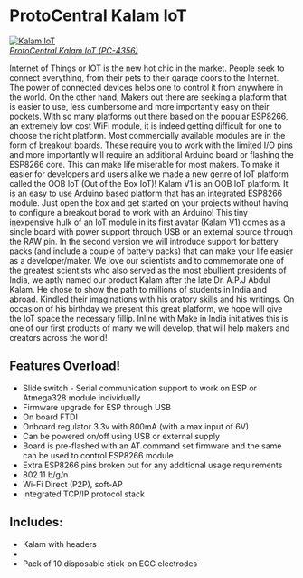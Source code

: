 ProtoCentral Kalam IoT
 ======================
 [![Kalam IoT](https://www.protocentral.com/3476-tm_thickbox_default/kalam-out-of-box-iot.jpg)  
*ProtoCentral Kalam IoT (PC-4356)*](https://www.protocentral.com/iot/935-kalam-out-of-box-iot.html?search_query=kalam&results=1)
 
Internet of Things or IOT is the new hot chic in the market. People seek to connect everything, from their pets to their garage doors to the Internet. The power of connected devices helps one to control it from anywhere in the world. On the other hand, Makers out there are seeking a platform that is easier to use, less cumbersome and more importantly easy on their pockets. With so many platforms out there based on the popular ESP8266, an extremely low cost WiFi module, it is indeed getting difficult for one to choose the right platform. Most commercially available modules are in the form of breakout boards. These require you to work with the limited I/O pins and more importantly will require an additional Arduino board or flashing the ESP8266 core. This can make life miserable for most makers. 
To make it easier for developers and users alike we made a new genre of IoT platform called the OOB IoT (Out of the Box IoT)! Kalam V1 is an OOB IoT platform. It is an easy to use Arduino based platform that has an integrated ESP8266 module. Just open the box and get started on your projects without having to configure a breakout borad to work with an Arduino! 
This tiny inexpensive hulk of an IoT module in its first avatar (Kalam V1) comes as a single board with power support through USB or an external source through the RAW pin. In the second version we will introduce support for battery packs (and include a couple of battery packs) that can make your life easier as a developer/maker. 
We love our scientists and to commemorate one of the greatest scientists who also served as the most ebullient presidents of India, we aptly named our product Kalam after the late Dr. A.P.J Abdul Kalam. He chose to show the path to millions of students in India and abroad. Kindled their imaginations with his oratory skills and his writings. On occasion of his birthday we present this great platform, we hope will give the IoT space the necessary fillip. 
Inline with Make in India initiatives this is one of our first products of many we will develop, that will help makers and creators across the world!
 
Features Overload!
-------------------
*	Slide switch - Serial communication support to work on ESP or Atmega328 module individually
*	Firmware upgrade for ESP through USB
*	On board FTDI
*	Onboard regulator 3.3v with 800mA (with a max input of 6V)
*	Can be powered on/off using USB or external supply 
*	Board is pre-flashed  with an AT command set firmware and the same can be used to control ESP8266 module
*	Extra ESP8266 pins broken out for any additional usage requirements
*	802.11 b/g/n
*	Wi-Fi Direct (P2P), soft-AP
*	Integrated TCP/IP protocol stack

Includes:
----------
* Kalam with headers
* 
* Pack of 10 disposable stick-on ECG electrodes

